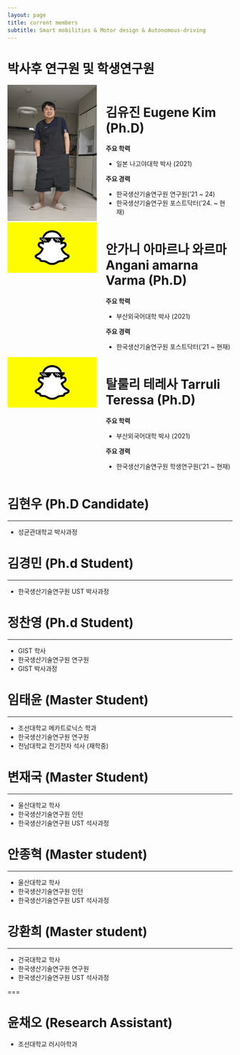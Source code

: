 ```yaml
---
layout: page
title: current members
subtitle: Smart mobilities & Motor design & Autonomous-driving
---
```


# 박사후 연구원 및 학생연구원

<div style="display: flex; align-items: flex-start;">
  <img src="https://raw.githubusercontent.com/hrchalab/hrchalab.github.io/master/assets/img/egkim.jpg" alt="Eugene Kim" style="width: 200px; margin-right: 20px;" />
  
  <div>
    <h1>김유진 Eugene Kim (Ph.D)</h1>
    <p><strong>주요 학력</strong></p>
    <ul>
      <li>일본 나고야대학 박사 (2021)</li>
    </ul>
    <p><strong>주요 경력</strong></p>
    <ul>
      <li>한국생산기술연구원 연구원(’21 ~ 24)</li>
      <li>한국생산기술연구원 포스트닥터(’24. ~ 현재)</li>
    </ul>
  </div>
</div>

<div style="display: flex; align-items: flex-start;">
  <img src="https://raw.githubusercontent.com/hrchalab/hrchalab.github.io/master/assets/img/nobody.jpg" alt="Angani amarna varma" style="width: 200px; margin-right: 20px;" />
  
  <div>
    <h1>안가니 아마르나 와르마 Angani amarna Varma (Ph.D)</h1>
    <p><strong>주요 학력</strong></p>
    <ul>
      <li>부산외국어대학 박사 (2021)</li>
    </ul>
    <p><strong>주요 경력</strong></p>
    <ul>
      <li>한국생산기술연구원 포스트닥터(’21 ~ 현재)</li>
    </ul>
  </div>
</div>

<div style="display: flex; align-items: flex-start;">
  <img src="https://raw.githubusercontent.com/hrchalab/hrchalab.github.io/master/assets/img/nobody.jpg" alt="Angani amarna varma" style="width: 200px; margin-right: 20px;" />
  
  <div>
    <h1>탈룰리 테레사 Tarruli Teressa (Ph.D)</h1>
    <p><strong>주요 학력</strong></p>
    <ul>
      <li>부산외국어대학 박사 (2021)</li>
    </ul>
    <p><strong>주요 경력</strong></p>
    <ul>
      <li>한국생산기술연구원 학생연구원(’21 ~ 현재)</li>
    </ul>
  </div>
</div>

# 김현우 (Ph.D Candidate)
---
- 성균관대학교 박사과정

# 김경민 (Ph.d Student)
---
- 한국생산기술연구원 UST 박사과정

# 정찬영 (Ph.d Student)
---
- GIST 학사
- 한국생산기술연구원 연구원
- GIST 박사과정

# 임태윤 (Master Student)
---
- 조선대학교 메카트로닉스 학과
- 한국생산기술연구원 연구원
- 전남대학교 전기전자 석사 (재학중)

# 변재국 (Master Student)
---
- 울산대학교 학사
- 한국생산기술연구원 인턴
- 한국생산기술연구원 UST 석사과정

# 안종혁 (Master student)
---
- 울산대학교 학사
- 한국생산기술연구원 인턴
- 한국생산기술연구원 UST 석사과정

# 강환희 (Master student)
---
- 건국대학교 학사
- 한국생산기술연구원 연구원
- 한국생산기술연구원 UST 석사과정

===
# 윤채오 (Research Assistant)
- 조선대학교 러시아학과


